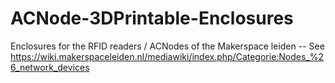# ACNode-3DPrintable-Enclosures
Enclosures for the RFID readers / ACNodes of the Makerspace leiden -- See https://wiki.makerspaceleiden.nl/mediawiki/index.php/Categorie:Nodes_%26_network_devices
